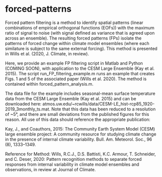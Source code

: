# forced-patterns

Forced pattern filtering is a method to identify spatial patterns (linear combinations of empirical orthogonal functions (EOFs)) with the maximum ratio of signal to noise (with signal defined as variance that is agreed upon across an ensemble). The resulting forced patterns (FPs) isolate the patterns of forced change within climate model ensembles (where each similature is subject to the same external forcing). This method is presented in Wills et al. (2020, J. Climate, in review).

Here, we provide an example FP filtering script in Matlab and Python (COMING SOON), with application to the CESM Large Ensemble (Kay et al. 2015). The script run_FP_filtering_example.m runs an example that creates Figs. 1 and 5 of the associated paper (Wills et al. 2020). The method is contained within forced_pattern_analysis.m.

The data file for the example includes seasonal-mean surface temperature data from the CESM Large Ensemble (Kay et al. 2015) and can be downloaded here: atmos.uw.edu/~rcwills/data/CESM-LE_hist-rcp85_1920-2019_3monthly_ts.mat. Note that this data has been reduced to a resolution of ~5°, and there are small deviations from the published figures for this reason. All use of this data should reference the appropriate publication:

Kay, J., and Coauthors, 2015: The Community Earth System Model (CESM) large ensemble project: A community resource for studying climate change in the presence of internal climate variability. Bull. Am. Meteorol. Soc., 96 (8), 1333–1349.

Reference for Method: Wills, R.C.J., D.S. Battisti, K.C. Armour, T. Schneider, and C. Deser, 2020: Pattern recognition methods to separate forced responses from internal variability in climate model ensembles and observations, in review at Journal of Climate.
